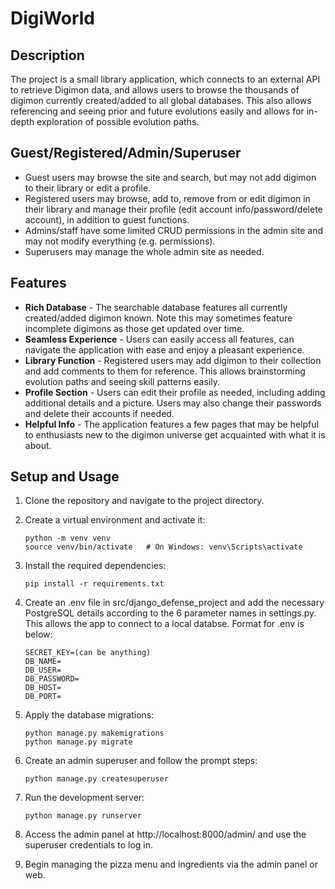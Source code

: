# DigiWorld

## Description

The project is a small library application, which connects to an external API to retrieve Digimon data, and allows users to browse the thousands of digimon currently created/added to all global databases.
This also allows referencing and seeing prior and future evolutions easily and allows for in-depth exploration of possible evolution paths.

## Guest/Registered/Admin/Superuser
- Guest users may browse the site and search, but may not add digimon to their library or edit a profile. 
- Registered users may browse, add to, remove from or edit digimon in their library and manage their profile (edit account info/password/delete account), in addition to guest functions.
- Admins/staff have some limited CRUD permissions in the admin site and may not modify everything (e.g. permissions).
- Superusers may manage the whole admin site as needed.

## Features
- **Rich Database** - The searchable database features all currently created/added digimon known. Note this may sometimes feature incomplete digimons as those get updated over time.
- **Seamless Experience** - Users can easily access all features, can navigate the application with ease and enjoy a pleasant experience.
- **Library Function** - Registered users may add digimon to their collection and add comments to them for reference. This allows brainstorming evolution paths and seeing skill patterns easily.
- **Profile Section** - Users can edit their profile as needed, including adding additional details and a picture. Users may also change their passwords and delete their accounts if needed.
- **Helpful Info** - The application features a few pages that may be helpful to enthusiasts new to the digimon universe get acquainted with what it is about.

## Setup and Usage

1. Clone the repository and navigate to the project directory.

2. Create a virtual environment and activate it:

   ```
   python -m venv venv
   source venv/bin/activate   # On Windows: venv\Scripts\activate
   ```

3. Install the required dependencies:

   ```
   pip install -r requirements.txt
   ```
4. Create an .env file in src/django_defense_project and add the necessary PostgreSQL details according to the 6 parameter names in settings.py.
   This allows the app to connect to a local databse. Format for .env is below:
   ```
   SECRET_KEY=(can be anything)
   DB_NAME=
   DB_USER=
   DB_PASSWORD=
   DB_HOST=
   DB_PORT=
   ```

5. Apply the database migrations:

   ```
   python manage.py makemigrations
   python manage.py migrate
   ```

6. Create an admin superuser and follow the prompt steps:

   ```
   python manage.py createsuperuser
   ```

7. Run the development server:

   ```
   python manage.py runserver
   ```

8. Access the admin panel at http://localhost:8000/admin/ and use the superuser credentials to log in.

9. Begin managing the pizza menu and ingredients via the admin panel or web.
